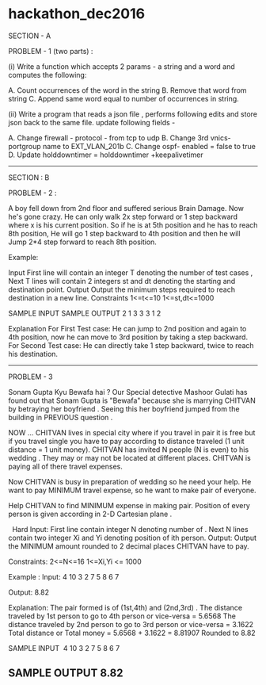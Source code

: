 # hackathon_dec2016


SECTION - A

PROBLEM - 1 (two parts) : 

(i) Write a function which accepts 2 params - a string and a word and computes the following:

A. Count occurrences of the word in the string
B. Remove that word from string
C. Append same word equal to number of occurrences in string.


(ii) Write a program that reads a json file , performs following edits and store json back to the same file. update following fields - 

A. Change firewall - protocol - from tcp to udp
B. Change 3rd vnics- portgroup name to EXT_VLAN_201b
C. Change ospf- enabled = false to true 
D. Update holddowntimer = holddowntimer +keepalivetimer

-------------------------------------------------------------------------------------------------------------------------


SECTION : B

PROBLEM - 2 : 

A boy fell down from 2nd floor and suffered serious Brain Damage. Now he's gone crazy. He can only walk 2x step forward or 1 step backward where x is his current position. So if he is at 5th position and he has to reach 8th position, He will go 1 step backward to 4th position and then he will Jump 2*4 step forward to reach 8th position.

Example:

Input
First line will contain an integer T denoting the number of test cases ,
Next T lines will contain 2 integers st and dt denoting the starting and destination point.
Output
Output the minimum steps required to reach destination in a new line.
Constraints
1<=t<=10
1<=st,dt<=1000

SAMPLE INPUT   		SAMPLE OUTPUT
2
1 3				3
3 1				2

Explanation
For First Test case: He can jump to 2nd position and again to 4th position, now he can move to 3rd position by taking a step backward.
For Second Test case: He can directly take 1 step backward, twice to reach his destination.

-------------------------------------------------------------------------------------------------------------------------


PROBLEM - 3

Sonam Gupta Kyu Bewafa hai ?
Our Special detective Mashoor Gulati has found out that Sonam Gupta is "Bewafa" because she is marrying CHITVAN by betraying her boyfriend . Seeing this her boyfriend jumped from the building in PREVIOUS question .

NOW ... CHITVAN lives in special city where if you travel in pair it is free but if you travel single you have to pay according to distance traveled (1 unit distance = 1 unit money). CHITVAN has invited N people (N is even) to his wedding . They may or may not be located at different places. CHITVAN is paying all of there travel expenses.

Now CHITVAN is busy in preparation of wedding so he need your help. He want to pay MINIMUM travel expense, so he want to make pair of everyone.

Help CHITVAN to find MINIMUM expense in making pair. Position of every person is given according in 2-D Cartesian plane .

 
Hard
Input:
First line contain integer N denoting number of 	.
Next N lines contain two integer Xi and Yi denoting position of ith person.
Output:
Output the MINIMUM amount rounded to 2 decimal places CHITVAN have to pay.

Constraints:
2<=N<=16
1<=Xi,Yi <= 1000

Example :
Input:
4
10 3
2 7
5 8
6 7

Output:
8.82

Explanation:
The pair formed is of (1st,4th) and (2nd,3rd) .
The distance traveled by 1st person to go to 4th person or vice-versa = 5.6568
The distance traveled by 2nd person to go to 3rd person or vice-versa = 3.1622
Total distance or Total money = 5.6568 + 3.1622 = 8.81907
Rounded to 8.82

SAMPLE INPUT 
4
10 3
2 7
5 8
6 7

SAMPLE OUTPUT
8.82
-------------------------------------------------------------------------------------------------------------------------

